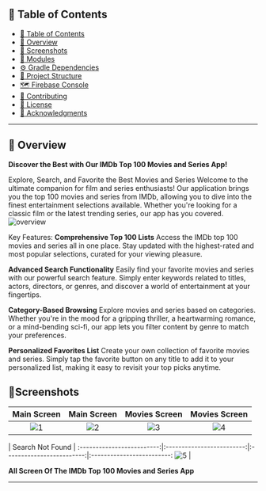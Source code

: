 ## 📒 Table of Contents
- [📒 Table of Contents](#-table-of-contents)
- [📍 Overview](#-overview)
- [🚀 Screenshots](#-Screenshots)
-  [🧩 Modules](#-modules)
- [⚙️ Gradle Dependencies](#-features)
- [📂 Project Structure](#project-structure)
- [🗺 Firebase Console ](#-getting-started)
- [🤝 Contributing](#-contributing)
- [📄 License](#-license)
- [👏 Acknowledgments](#-acknowledgments)

---

## 📍 Overview

**Discover the Best with Our IMDb Top 100 Movies and Series App!**

Explore, Search, and Favorite the Best Movies and Series
Welcome to the ultimate companion for film and series enthusiasts! Our application brings you the top 100 movies and series from IMDb, allowing you to dive into the finest entertainment selections available. Whether you're looking for a classic film or the latest trending series, our app has you covered.
![overview](https://github.com/huseyinozkoc/MovieSuperApp/assets/48124105/6a584975-3218-442e-8959-13f6a2838ceb)


Key Features:
**Comprehensive Top 100 Lists**
Access the IMDb top 100 movies and series all in one place. Stay updated with the highest-rated and most popular selections, curated for your viewing pleasure.

**Advanced Search Functionality**
Easily find your favorite movies and series with our powerful search feature. Simply enter keywords related to titles, actors, directors, or genres, and discover a world of entertainment at your fingertips.

**Category-Based Browsing**
Explore movies and series based on categories. Whether you're in the mood for a gripping thriller, a heartwarming romance, or a mind-bending sci-fi, our app lets you filter content by genre to match your preferences.

**Personalized Favorites List**
Create your own collection of favorite movies and series. Simply tap the favorite button on any title to add it to your personalized list, making it easy to revisit your top picks anytime.

## 🚀Screenshots

| Main Screen |  Main Screen | Movies Screen | Movies Screen |
:-------------------------:|:-------------------------:|:-------------------------:|:-------------------------:
 ![1](https://github.com/huseyinozkoc/MovieSuperApp/assets/48124105/6a22f589-401d-4f6a-93b3-c9e9dd79ff9d) |  ![2](https://github.com/huseyinozkoc/MovieSuperApp/assets/48124105/82735251-62ac-4759-bfc1-55bebd7a44f3) |![3](https://github.com/huseyinozkoc/MovieSuperApp/assets/48124105/68ffc32e-91b3-4c18-b739-cc7f78bf4fc0) | ![4](https://github.com/huseyinozkoc/MovieSuperApp/assets/48124105/037677ce-be1b-4acd-a557-9d49eba0c5ee) |

| Search Not Found |
:-------------------------:|:-------------------------:|:-------------------------:|:-------------------------:
 ![5](https://github.com/huseyinozkoc/MovieSuperApp/assets/48124105/29fca10e-33a0-4a9c-9aa2-bef63cecdf2a) |  

**All Screen Of The  IMDb Top 100 Movies and Series App**

---
